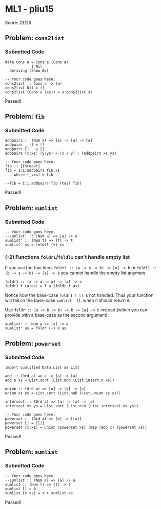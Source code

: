 ML1 - pliu15
============

Score: 23/25

Problem: `cons2list`
--------------------

### Submitted Code

``` {.haskell}
data Cons a = Cons a (Cons a)
            | Nil
  deriving (Show,Eq)

-- Your code goes here.
cons2list :: Cons a -> [a]
cons2list Nil = []
cons2list (Cons x (xs)) = x:cons2list xs
```

Passed!

Problem: `fib`
--------------

### Submitted Code

``` {.haskell}
addpairs :: (Num a) => [a] -> [a] -> [a]
addpairs _ [] = []
addpairs [] _ = []
addpairs (x:xs) (y:ys) = (x + y) : (addpairs xs ys)

-- Your code goes here.
fib :: [Integer]
fib = 1:1:addpairs fib xs
    where (_:xs) = fib
    
--fib = 1:1:addpairs fib (tail fib)
```

Passed!

Problem: `sumlist`
------------------

### Submitted Code

``` {.haskell}
-- Your code goes here.
--sumlist' :: (Num a) => [a] -> a
sumlist' :: (Num t) => [t] -> t
sumlist' xs = foldl1 (+) xs
```

### (-2) Functions `foldr1`/`foldl1` can't handle empty list

If you use the functinos `foldr1 :: (a -> b -> b) -> [a] -> b` or
`foldl1 :: (b -> a -> b) -> [a] -> b` you cannot handle the empty list anymore.

``` {.haskell}
foldr1 :: (a -> a -> a) -> [a] -> a
foldr1 f (a:as) = f a (foldr f as)
```

Notice how the base-case `foldr1 f []` is not handled. Thus your function will
fail on the base-case `sumlist' []`, when it should return `0`.

Use `foldr :: (a -> b -> b) -> b -> [a] -> b` instead (which you can provide
with a base-case as the second argument):

``` {.haskell}
sumlist' :: Num a => [a] -> a
sumlist' as = foldr (+) 0 as
```

Problem: `powerset`
-------------------

### Submitted Code

``` {.haskell}
import qualified Data.List as List

add :: (Ord a) => a -> [a] -> [a]
add n xs = List.sort (List.nub (List.insert n xs))

union :: (Ord a) => [a] -> [a] -> [a]
union xs ys = List.sort (List.nub (List.union xs ys))

intersect :: (Ord a) => [a] -> [a] -> [a]
intersect xs ys = List.sort (List.nub (List.intersect xs ys))

-- Your code goes here.
powerset :: (Ord a) => [a] -> [[a]]
powerset [] = [[]]
powerset (x:xs) = union (powerset xs) (map (add x) (powerset xs))
```

Passed!

Problem: `sumlist`
------------------

### Submitted Code

``` {.haskell}
-- Your code goes here.
--sumlist :: (Num a) => [a] -> a
sumlist :: (Num t) => [t] -> t
sumlist [] = 0
sumlist (x:xs) = x + sumlist xs
```

Passed!